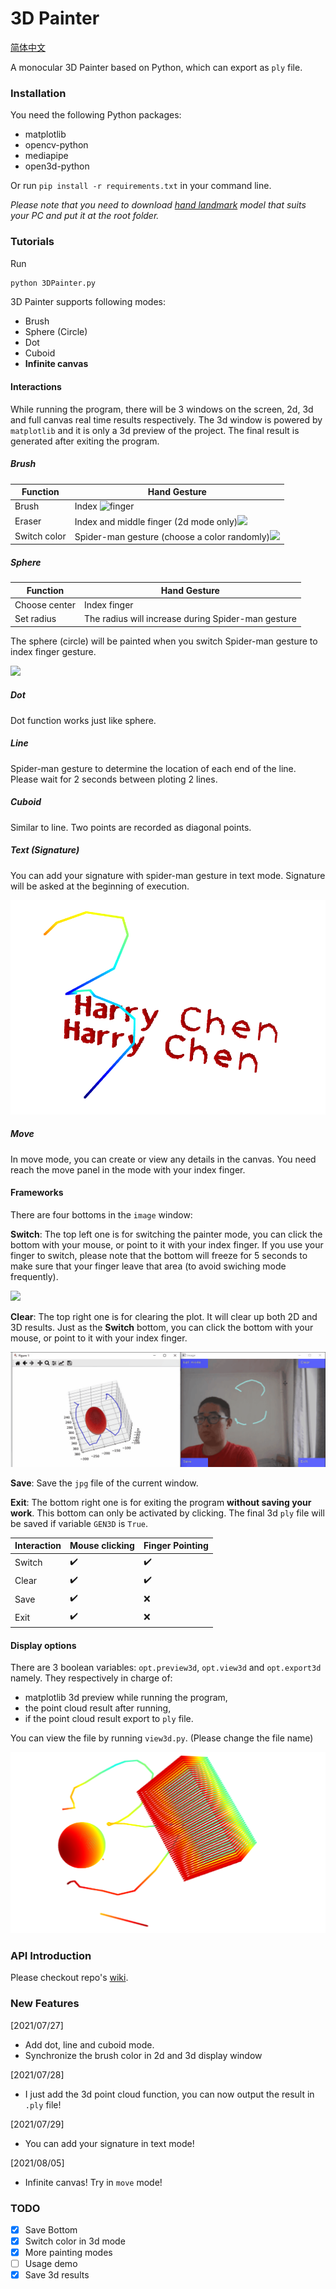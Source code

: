 # 3D Painter

[简体中文](https://github.com/HarryXD2018/3DPainter/blob/master/README_CN.md)

A monocular 3D Painter based on Python, which can export as `ply` file. 

### Installation

You need the following Python packages:

- matplotlib
- opencv-python
- mediapipe
- open3d-python

Or run `pip install -r requirements.txt` in your command line. 

*Please note that you need to download [hand landmark](https://github.com/google/mediapipe/tree/master/mediapipe/modules/hand_landmark) model that suits your PC and put it at the root folder.*

### Tutorials

Run

~~~ cmd
python 3DPainter.py
~~~

3D Painter supports following modes:

- Brush
- Sphere (Circle)
- Dot
- Cuboid
- **Infinite canvas**

#### Interactions
While running the program, there will be 3 windows on the screen, 2d, 3d and full canvas real time results respectively. The 3d window is powered by `matplotlib` and it is only a 3d preview of the project. The final result is generated after exiting the program. 

##### Brush

| Function     | Hand Gesture                                                 |
| ------------ | ------------------------------------------------------------ |
| Brush        | Index ![finger](https://github.com/HarryXD2018/3DPainter/blob/master/demo/brush.gif) |
| Eraser       | Index and middle finger (2d mode only)![](https://github.com/HarryXD2018/3DPainter/blob/master/demo/eraser.gif) |
| Switch color | Spider-man gesture (choose a color randomly)![](https://github.com/HarryXD2018/3DPainter/blob/master/demo/color.gif) |

##### Sphere

| Function      | Hand Gesture                                       |
| ------------- | -------------------------------------------------- |
| Choose center | Index finger                                       |
| Set radius    | The radius will increase during Spider-man gesture |

The sphere (circle) will be painted when you switch Spider-man gesture to index finger gesture. 

![](https://github.com/HarryXD2018/3DPainter/blob/master/demo/sphere.gif)

##### Dot

Dot function works just like sphere. 

##### Line 

Spider-man gesture to determine the location of each end of the line. Please wait for 2 seconds between ploting 2 lines. 

##### Cuboid

Similar to line. Two points are recorded as diagonal points. 

##### Text (Signature)

You can add your signature with spider-man gesture in text mode. Signature will be asked at the beginning of execution.

![](https://github.com/HarryXD2018/3DPainter/blob/master/demo/Signature.png)

##### Move

In move mode, you can create or view any details in the canvas.  You need reach the move panel in the mode with your index finger. 

#### Frameworks

There are four bottoms in the `image` window:

**Switch**: The top left one is for switching the painter mode, you can click the bottom with your mouse, or point to it with your index finger. If you use your finger to switch, please note that the bottom will freeze for 5 seconds to make sure that your finger leave that area (to avoid swiching mode frequently). 

![](https://github.com/HarryXD2018/3DPainter/blob/master/demo/switch_mode.gif)

**Clear**: The top right one is for clearing the plot. It will clear up both 2D and 3D results. Just as the **Switch** bottom, you can click the bottom with your mouse, or point to it with your index finger. 

![](https://github.com/HarryXD2018/3DPainter/blob/master/demo/clear.gif)

**Save**: Save the `jpg` file of the current window. 

**Exit**: The bottom right one is for exiting the program **without saving your work**. This bottom can only be activated by clicking. The final 3d `ply` file will be saved if variable `GEN3D` is `True`. 

| Interaction | Mouse clicking     | Finger Pointing    |
| ----------- | ------------------ | ------------------ |
| Switch      | :heavy_check_mark: | :heavy_check_mark: |
| Clear       | :heavy_check_mark: | :heavy_check_mark: |
| Save        | :heavy_check_mark: | :x:                |
| Exit        | :heavy_check_mark: | :x:                |

#### Display options
There are 3 boolean variables: `opt.preview3d`, `opt.view3d` and `opt.export3d` namely. They respectively in charge of:
- matplotlib 3d preview while running the program,
- the point cloud result after running,
- if the point cloud result export to `ply` file. 

You can view the file by running `view3d.py`. (Please change the file name)

![](https://github.com/HarryXD2018/3DPainter/blob/master/demo/3dresult.png)

### API Introduction

Please checkout repo's [wiki](https://github.com/HarryXD2018/3DPainter/wiki/Document). 

### New Features

[2021/07/27]

- Add dot, line and cuboid mode. 
- Synchronize the brush color in 2d and 3d display window

[2021/07/28]

- I just add the 3d point cloud function, you can now output the result in `.ply` file!

[2021/07/29]

- You can add your signature in text mode!

[2021/08/05]

- Infinite canvas! Try in `move` mode!

### TODO

- [x] Save Bottom
- [x] Switch color in 3d mode
- [x] More painting modes
- [ ] Usage demo
- [x] Save 3d results